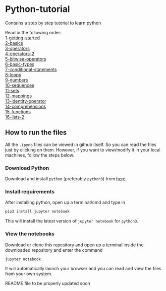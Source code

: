 # Python-tutorial
Contains a step by step tutorial to learn python


Read in the following order:  
[1-getting-started](1-getting-started.ipynb)  
[2-basics](2-basics.ipynb)  
[3-operators](3-operators.ipynb)  
[4-operators-2](4-operators-2.ipynb)  
[5-bitwise-operators](5-bitwise-operators.ipynb)  
[6-basic-types](6-basic-types.ipynb)  
[7-conditional-statements](7-conditional-statements.ipynb)  
[8-loops](8-loops.ipynb)  
[9-numbers](9-numbers.ipynb)  
[10-sequences](10-sequences.ipynb)  
[11-sets](11-sets.ipynb)  
[12-mappings](12-mappings.ipynb)  
[13-identity-operator](13-identity-operator.ipynb)  
[14-comprehensions](14-comprehensions.ipynb)  
[15-functions](15-functions.ipynb)  
[16-lists-2](16-lists-2.ipynb)  



## How to run the files
All the `.ipynb` files can be viewed in github itself. So you can read the files just by clicking on them.
However, if you want to view/modify it in your local machines, follow the steps below.

### Download Python
Download and install `python` (preferably `python3`) from [here](python.org).  

### Install requirements
After installing python, open up a terminal/cmd and type in
```cmd
pip3 install jupyter notebook
```
This will install the latest version of `jupyter notebook` for `python3`.

### View the notebooks
Download or clone this repository and open up a terminal inside the downloaded repository and enter the command
```cmd
jupyter notebook
```
It will automatically launch your browser and you can read and view the files from your own system.


README file to be properly updated soon
